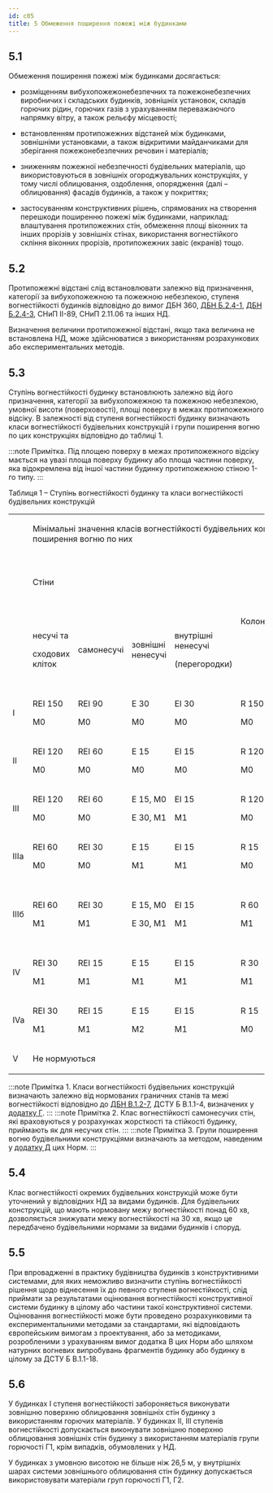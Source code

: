```yaml
---
id: c05
title: 5 Обмеження поширення пожежі між будинками
---
```


## 5.1 
Обмеження поширення пожежі між будинками досягається:

*   розміщенням вибухопожежонебезпечних та пожежонебезпечних виробничих і складських будинків, зовнішніх установок, складів горючих рідин, горючих газів з урахуванням переважаючого напрямку вітру, а також рельєфу місцевості;

*   встановленням протипожежних відстаней між будинками, зовнішніми установками, а також відкритими майданчиками для зберігання пожежонебезпечних речовин і матеріалів;

*   зниженням пожежної небезпечності будівельних матеріалів, що використовуються в зовнішніх огороджувальних конструкціях, у тому числі облицювання, оздоблення, опорядження (далі – облицювання) фасадів будинків, а також у покриттях;

*   застосуванням конструктивних рішень, спрямованих на створення перешкоди поширенню пожежі між будинками, наприклад: влаштування протипожежних стін, обмеження площі віконних та інших прорізів у зовнішніх стінах, використання вогнестійкого скління віконних прорізів, протипожежних завіс (екранів) тощо.

## 5.2
Протипожежні відстані слід встановлювати залежно від призначення, категорії за вибухопожежною та пожежною небезпекою, ступеня вогнестійкості будинків відповідно до вимог ДБН 360, [ДБН Б.2.4-1](https://www.minregion.gov.ua/wp-content/uploads/2017/12/26.1.-DBN-B.2.4-1-94.-Planuvannya-i-zabudova-silskih-po.pdf), [ДБН Б.2.4-3](https://www.minregion.gov.ua/wp-content/uploads/2017/12/27.1.-DBN-B.2.4-3-95.-Generalni-plani-silskogospodars.pdf), СНиП ІІ-89, СНиП 2.11.06 та інших НД.

Визначення величини протипожежної відстані, якщо така величина не встановлена НД, може здійснюватися з використанням розрахункових або експериментальних методів.

## 5.3
Ступінь вогнестійкості будинку встановлюють залежно від його призначення, категорії за вибухопожежною та пожежною небезпекою, умовної висоти (поверховості), площі поверху в межах протипожежного відсіку. В залежності від ступеня вогнестійкості будинку визначають класи вогнестійкості будівельних конструкцій і групи поширення вогню по цих конструкціях відповідно до таблиці 1.

:::note Примітка. 
Під площею поверху в межах протипожежного відсіку мається на увазі площа поверху будинку або площа частини поверху, яка відокремлена від іншої частини будинку протипожежною стіною 1-го типу.
:::

Таблиця 1 – Ступінь вогнестійкості будинку та класи вогнестійкості будівельних конструкцій
    
    
<table>
<tr>
<td rowspan='3' ><p></p>
</td><td colspan='9' ><p>Мінімальні значення класів вогнестійкості будівельних конструкцій і максимальні значення груп поширення вогню по них</p>
</td>
</tr>
<tr>
<td colspan='4' ><p>Стіни</p>
</td><td rowspan='2' ><p>Колони</p>
</td><td rowspan='2' ><p>Сходові площадки,</p>
<p>косоури, східці,</p>
<p>сходи, балки, марші</p>
<p>сходових кліток</p>
</td><td rowspan='2' ><p>Перекриття</p>
<p>міжповер-</p>
<p>хові (у т.ч.</p>
<p>горищні та над підвалами)</p>
</td><td colspan='2' ><p>Елементи суміщених покриттів</p>
</td>
</tr>
<tr>
<td><p>несучі та</p>
<p>сходових кліток</p>
</td><td><p>самонесучі</p>
</td><td><p>зовнішні ненесучі</p>
</td><td><p>внутрішні ненесучі</p>
<p>(перегородки)</p>
</td><td><p>плити,</p>
<p>настили, прогони</p>
</td><td><p>балки,</p>
<p>ферми, арки, рами</p>
</td>
</tr>
<tr>
<td><p>I</p>
</td><td><p>REI 150</p>
<p>M0</p>
</td><td><p>REI 90</p>
<p>M0</p>
</td><td><p>E 30</p>
<p>M0</p>
</td><td><p>EI 30</p>
<p>M0</p>
</td><td><p>R 150</p>
<p>M0</p>
</td><td><p>R 60</p>
<p>M0</p>
</td><td><p>REI 60</p>
<p>M0</p>
</td><td><p>RE 30</p>
<p>M0</p>
</td><td><p>R 30</p>
<p>M0</p>
</td>
</tr>
<tr>
<td><p>II</p>
</td><td><p>REI 120</p>
<p>M0</p>
</td><td><p>REI 60</p>
<p>M0</p>
</td><td><p>E 15</p>
<p>M0</p>
</td><td><p>EI 15</p>
<p>M0</p>
</td><td><p>R 120</p>
<p>M0</p>
</td><td><p>R 60</p>
<p>M0</p>
</td><td><p>REI 45</p>
<p>M0</p>
</td><td><p>RE 15</p>
<p>M0</p>
</td><td><p>R 30</p>
<p>M0</p>
</td>
</tr>
<tr>
<td><p>III</p>
</td><td><p>REI 120</p>
<p>M0</p>
</td><td><p>REI 60</p>
<p>M0</p>
</td><td><p>E 15, M0</p>
<p>E 30, M1</p>
</td><td><p>EI 15</p>
<p>M1</p>
</td><td><p>R 120</p>
<p>M0</p>
</td><td><p>R 60</p>
<p>M0</p>
</td><td><p>REI 45</p>
<p>M1</p>
</td><td colspan='2' ><p>Не нормуються</p>
</td>
</tr>
<tr>
<td><p>IIIa</p>
</td><td><p>REI 60</p>
<p>M0</p>
</td><td><p>REI 30</p>
<p>M0</p>
</td><td><p>E 15</p>
<p>M1</p>
</td><td><p>EI 15</p>
<p>M1</p>
</td><td><p>R 15</p>
<p>M0</p>
</td><td><p>R 60</p>
<p>M0</p>
</td><td><p>REI 15</p>
<p>M0</p>
</td><td><p>RE 15</p>
<p>M1</p>
</td><td><p>R 15</p>
<p>M0</p>
</td>
</tr>
<tr>
<td><p>IIIб</p>
</td><td><p>REI 60</p>
<p>M1</p>
</td><td><p>REI 30</p>
<p>M1</p>
</td><td><p>E 15, M0</p>
<p>E 30, M1</p>
</td><td><p>EI 15</p>
<p>M1</p>
</td><td><p>R 60</p>
<p>M1</p>
</td><td><p>R 45</p>
<p>M0</p>
</td><td><p>REI 45</p>
<p>M1</p>
</td><td><p>RE 15, M0</p>
<p>RE 30, M1</p>
</td><td><p>R 45</p>
<p>M1</p>
</td>
</tr>
<tr>
<td><p>IV</p>
</td><td><p>REI 30</p>
<p>M1</p>
</td><td><p>REI 15</p>
<p>M1</p>
</td><td><p>E 15</p>
<p>M1</p>
</td><td><p>EI 15</p>
<p>M1</p>
</td><td><p>R 30</p>
<p>M1</p>
</td><td><p>R 15</p>
<p>M1</p>
</td><td><p>REI 15</p>
<p>M1</p>
</td><td colspan='2' ><p>Не нормуються</p>
</td>
</tr>
<tr>
<td><p>IVa</p>
</td><td><p>REI 30</p>
<p>M1</p>
</td><td><p>REI 15</p>
<p>M1</p>
</td><td><p>E 15</p>
<p>M2</p>
</td><td><p>EI 15</p>
<p>M1</p>
</td><td><p>R 15</p>
<p>M0</p>
</td><td><p>R 15</p>
<p>M0</p>
</td><td><p>REI 15</p>
<p>M0</p>
</td><td><p>RE 15</p>
<p>M2</p>
</td><td><p>R 15</p>
<p>M0</p>
</td>
</tr>
<tr>
<td><p>V</p>
</td><td colspan='9' ><p>Не нормуються</p>
</td>
</tr>
</table>

:::note Примітка 1. 
Класи вогнестійкості будівельних конструкцій визначають залежно від нормованих граничних станів та межі вогнестійкості відповідно до [ДБН В.1.2-7](https://www.minregion.gov.ua/wp-content/uploads/2017/12/27.1.-DBN-B.2.4-3-95.-Generalni-plani-silskogospodars.pdf), ДСТУ Б В.1.1-4, визначених у [додатку Г](./d).
:::
:::note Примітка 2. 
Клас вогнестійкості самонесучих стін, які враховуються у розрахунках жорсткості та стійкості будинку, приймають як для несучих стін.
:::
:::note Примітка 3. 
Групи поширення вогню будівельними конструкціями визначають за методом, наведеним у [додатку Д](./e) цих Норм.
:::


## 5.4
Клас вогнестійкості окремих будівельних конструкцій може бути уточнений у відповідних НД за видами будинків. Для будівельних конструкцій, що мають нормовану межу вогнестійкості понад 60 хв, дозволяється знижувати межу вогнестійкості на 30 хв, якщо це передбачено будівельними нормами за видами будинків і споруд.

## 5.5
При впровадженні в практику будівництва будинків з конструктивними системами, для яких неможливо визначити ступінь вогнестійкості рішення щодо віднесення їх до певного ступеня вогнестійкості, слід приймати за результатами оцінювання вогнестійкості конструктивної системи будинку в цілому або частини такої конструктивної системи. Оцінювання вогнестійкості може бути проведено розрахунковими та експериментальними методами за стандартами, які відповідають європейським вимогам з проектування, або за методиками, розробленими з урахуванням вимог додатка В цих Норм або шляхом натурних вогневих випробувань фрагментів будинку або будинку в цілому за ДСТУ Б В.1.1-18.



## 5.6
У будинках І ступеня вогнестійкості забороняється виконувати зовнішню поверхню облицювання зовнішніх стін будинку з використанням горючих матеріалів. У будинках ІІ, ІІІ ступенів вогнестійкості допускається виконувати зовнішню поверхню облицювання зовнішніх стін будинку з використанням матеріалів групи горючості Г1, крім випадків, обумовлених у НД.

У будинках з умовною висотою не більше ніж 26,5 м, у внутрішніх шарах системи зовнішнього облицювання стін будинку допускається використовувати матеріали груп горючості Г1, Г2.
